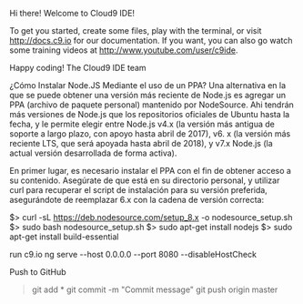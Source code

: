 Hi there! Welcome to Cloud9 IDE!

To get you started, create some files, play with the terminal,
or visit http://docs.c9.io for our documentation.
If you want, you can also go watch some training videos at
http://www.youtube.com/user/c9ide.

Happy coding!
The Cloud9 IDE team

¿Cómo Instalar Node.JS Mediante el uso de un PPA?
Una alternativa en la que se puede obtener una versión más reciente de Node.js es agregar un PPA (archivo de paquete personal) mantenido por NodeSource. Ahi tendrán más versiones de Node.js que los repositorios oficiales de Ubuntu hasta la fecha, y le permite elegir entre Node.js v4.x (la versión más antigua de soporte a largo plazo, con apoyo hasta abril de 2017), v6. x (la versión más reciente LTS, que será apoyada hasta abril de 2018), y v7.x Node.js (la actual versión desarrollada de forma activa).

En primer lugar, es necesario instalar el PPA con el fin de obtener acceso a su contenido. Asegúrate de que está en su directorio personal, y utilizar curl para recuperar el script de instalación para su versión preferida, asegurándote de reemplazar 6.x con la cadena de versión correcta:

$>	curl -sL https://deb.nodesource.com/setup_8.x -o nodesource_setup.sh
$>	sudo bash nodesource_setup.sh
$>	sudo apt-get install nodejs
$>	sudo apt-get install build-essential


run c9.io
ng serve --host 0.0.0.0 --port 8080 --disableHostCheck


Push to GitHub

> git add *
> git commit -m "Commit message"
> git push origin master